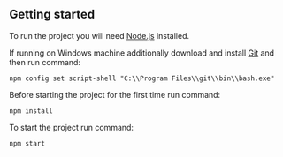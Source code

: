 ## Getting started
To run the project you will need [Node.js](https://nodejs.org/en/) installed.

If running on Windows machine additionally download and install [Git](https://git-scm.com/downloads) and then run command:

```npm config set script-shell "C:\\Program Files\\git\\bin\\bash.exe"```

Before starting the project for the first time run command:

```npm install```

To start the project run command:

```npm start```
